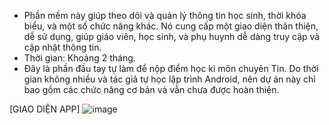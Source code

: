 - Phần mềm này giúp theo dõi và quản lý thông tin học sinh, thời khóa biểu, và một số chức năng khác. Nó cung cấp một giao diện thân thiện, dễ sử dụng, giúp giáo viên, học sinh, và phụ huynh dễ dàng truy cập và cập nhật thông tin.
- Thời gian: Khoảng 2 tháng.
- Đây là phần đầu tay tự làm để nộp điểm học kì môn chuyên Tin. Do thời gian không nhiều và tác giả tự học lập trình Android, nên dự án này chỉ bao gồm các chức năng cơ bản và vẫn chưa được hoàn thiện.
  
[GIAO DIỆN APP]
![image](https://github.com/mikeazk2006/quanlihocsinh/assets/96047802/aae3284a-1f1e-419e-b580-eb4fdb3c6401)
